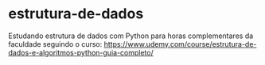 # estrutura-de-dados

Estudando estrutura de dados com Python para horas complementares da faculdade seguindo o curso: https://www.udemy.com/course/estrutura-de-dados-e-algoritmos-python-guia-completo/